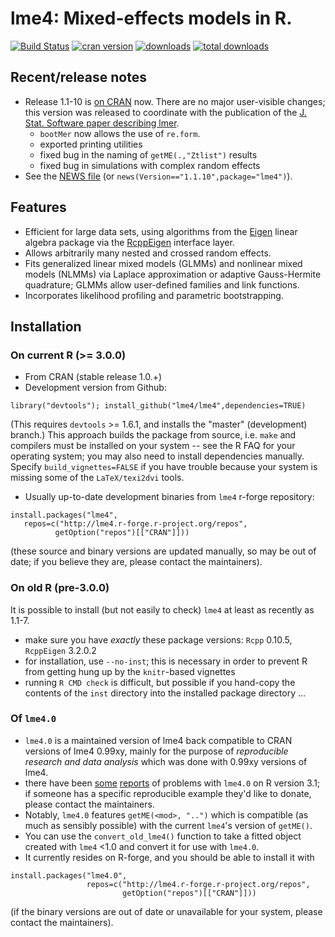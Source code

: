 lme4: Mixed-effects models in R.
====

[![Build Status](https://travis-ci.org/pitakakariki/lme4.svg?branch=master)](https://travis-ci.org/pitakakariki/lme4)
[![cran version](http://www.r-pkg.org/badges/version/lme4)](http://cran.rstudio.com/web/packages/lme4)
[![downloads](http://cranlogs.r-pkg.org/badges/lme4)](http://cranlogs.r-pkg.org/badges/lme4)
[![total downloads](http://cranlogs.r-pkg.org/badges/grand-total/lme4)](http://cranlogs.r-pkg.org/badges/grand-total/lme4)

## Recent/release notes

* Release 1.1-10 is [on CRAN](https://cran.r-project.org/package=lme4) now. There are no major user-visible changes; this version was released to coordinate with the publication of the [J. Stat. Software paper describing lmer](http://www.jstatsoft.org/index.php/jss/article/view/v067i01).
   * `bootMer` now allows the use of `re.form`.
   * exported printing utilities
   * fixed bug in the naming of `getME(.,"Ztlist")` results
   * fixed bug in simulations with complex random effects
* See the [NEWS file](https://github.com/lme4/lme4/blob/master/inst/NEWS.Rd) (or  `news(Version=="1.1.10",package="lme4")`).

## Features

* Efficient for large data sets, using algorithms from the
[Eigen](http://eigen.tuxfamily.org/index.php?title=Main_Page)
linear algebra package via the [RcppEigen](http://cran.r-project.org/package=RcppEigen)
interface layer.
* Allows arbitrarily many nested and crossed random effects.
* Fits generalized linear mixed models (GLMMs) and nonlinear mixed models (NLMMs) via Laplace approximation
or adaptive Gauss-Hermite quadrature; GLMMs allow user-defined families and link functions.
* Incorporates likelihood profiling and parametric bootstrapping.

## Installation

### On current R (>= 3.0.0)

* From CRAN (stable release 1.0.+)
* Development version from Github:
```
library("devtools"); install_github("lme4/lme4",dependencies=TRUE)
```
(This requires `devtools` >= 1.6.1, and installs the "master" (development) branch.)
This approach builds the package from source, i.e. `make` and compilers must be installed on your system -- see the R FAQ for your operating system; you may also need to install dependencies manually. Specify `build_vignettes=FALSE` if you have trouble because your system is missing some of the `LaTeX/texi2dvi` tools.
* Usually up-to-date development binaries from `lme4` r-forge repository:
```
install.packages("lme4",
   repos=c("http://lme4.r-forge.r-project.org/repos",
          getOption("repos")[["CRAN"]]))
```
(these source and binary versions are updated manually, so may be out of date; if you believe they are, please contact the maintainers).

### On old R (pre-3.0.0)

It is possible to install (but not easily to check) `lme4` at least as recently as 1.1-7.

* make sure you have *exactly* these package versions: `Rcpp` 0.10.5, `RcppEigen` 3.2.0.2
* for installation, use `--no-inst`; this is necessary in order to prevent R from getting hung up by the `knitr`-based vignettes
* running `R CMD check` is difficult, but possible if you hand-copy the contents of the `inst` directory into the installed package directory ...

### Of `lme4.0`

* `lme4.0` is a maintained version of lme4 back compatible to CRAN versions of lme4 0.99xy,
  mainly for the purpose of  *reproducible research and data analysis* which was done with 0.99xy versions of lme4.
* there have been [some](http://stackoverflow.com/questions/23662589/r-reverting-to-lme4-0-and-still-getting-inconsistent-results) [reports](http://hlplab.wordpress.com/2014/06/24/more-on-old-and-new-lme4/) of problems with `lme4.0` on R version 3.1; if someone has a specific reproducible example they'd like to donate, please contact the maintainers.
* Notably, `lme4.0` features  `getME(<mod>, "..")` which is compatible (as much as sensibly possible) with the current `lme4`'s version of `getME()`.
* You can use the `convert_old_lme4()` function to take a fitted object created with `lme4` <1.0 and convert it for use with `lme4.0`.
* It currently resides on R-forge, and you should be able to install it with
```
install.packages("lme4.0",
                 repos=c("http://lme4.r-forge.r-project.org/repos",
                         getOption("repos")[["CRAN"]]))
```
(if the binary versions are out of date or unavailable for your system, please contact the maintainers).
